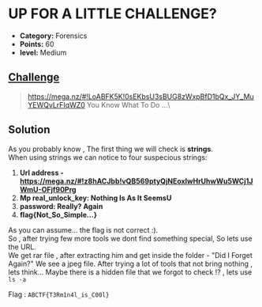 

# UP FOR A LITTLE CHALLENGE?

* **Category:** Forensics
* **Points:** 60
* **level:** Medium


## [Challenge](https://ctflearn.com/problems/142)

> https://mega.nz/#!LoABFK5K!0sEKbsU3sBUG8zWxpBfD1bQx_JY_MuYEWQvLrFIqWZ0 You Know What To Do ...\

## Solution

As you probably know , The first thing we will check is **strings**.\
When using strings we can notice to four suspecious strings:
1. **Url address -  https://mega.nz/#!z8hACJbb!vQB569ptyQjNEoxIwHrUhwWu5WCj1JWmU-OFjf90Prg**
2. **Mp real_unlock_key: Nothing Is As It SeemsU**
3.  **password: Really? Again**
4. **flag{Not_So_Simple...}**

As you can assume... the flag is not correct :).\
So , after trying few more tools we dont find something special, So lets use the URL.\
We get rar file , after extracting him and get inside the folder - "Did I Forget Again?" We see a jpeg file.
After trying a lot of tools that not bring nothing , lets think...
Maybe there is a hidden file that we forgot to check !? , lets use ```ls -a```

Flag : ```ABCTF{T3Rm1n4l_is_C00l} ```

